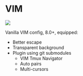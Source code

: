 # VIM

![](https://i.imgur.com/TDPIGa4.png)

Vanilla VIM config, 8.0+, equipped:

- Better escape
- Transparent background
- Plugin using git submodules
    - VIM Tmux Navigator
    - Auto pairs
    - Multi-cursors
